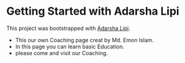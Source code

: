 # Getting Started with Adarsha Lipi

This project was bootstrapped with [Adarsha Lipi](https://admiring-pike-73a2e9.netlify.app/).

- This our own Coaching page creat by Md. Emon Islam.
- In this page you can learn basic Education.
- please come and visit our Coaching.

